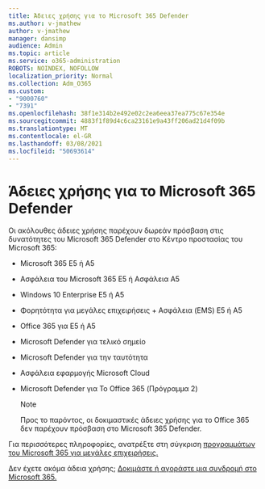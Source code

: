 ```yaml
---
title: Άδειες χρήσης για το Microsoft 365 Defender
ms.author: v-jmathew
author: v-jmathew
manager: dansimp
audience: Admin
ms.topic: article
ms.service: o365-administration
ROBOTS: NOINDEX, NOFOLLOW
localization_priority: Normal
ms.collection: Adm_O365
ms.custom:
- "9000760"
- "7391"
ms.openlocfilehash: 38f1e314b2e492e02c2ea6eea37ea775c67e354e
ms.sourcegitcommit: 4883f1f89d4c6ca23161e9a43ff206ad21d4f09b
ms.translationtype: MT
ms.contentlocale: el-GR
ms.lasthandoff: 03/08/2021
ms.locfileid: "50693614"
---
```

# <a name="licenses-for-microsoft-365-defender"></a>Άδειες χρήσης για το Microsoft 365 Defender

Οι ακόλουθες άδειες χρήσης παρέχουν δωρεάν πρόσβαση στις δυνατότητες του Microsoft 365 Defender στο Κέντρο προστασίας του Microsoft 365:

- Microsoft 365 E5 ή A5
- Ασφάλεια του Microsoft 365 E5 ή Ασφάλεια A5
- Windows 10 Enterprise E5 ή A5
- Φορητότητα για μεγάλες επιχειρήσεις + Ασφάλεια (EMS) E5 ή A5
- Office 365 για E5 ή A5
- Microsoft Defender για τελικό σημείο
- Microsoft Defender για την ταυτότητα
- Ασφάλεια εφαρμογής Microsoft Cloud
- Microsoft Defender για Το Office 365 (Πρόγραμμα 2)

    > [!NOTE]
    > Προς το παρόντος, οι δοκιμαστικές άδειες χρήσης για το Office 365 δεν παρέχουν πρόσβαση στο Microsoft 365 Defender.

Για περισσότερες πληροφορίες, ανατρέξτε στη σύγκριση [προγραμμάτων του Microsoft 365 για μεγάλες επιχειρήσεις.](https://go.microsoft.com/fwlink/?linkid=2143458)

Δεν έχετε ακόμα άδεια χρήσης; [Δοκιμάστε ή αγοράστε μια συνδρομή στο Microsoft 365.](https://go.microsoft.com/fwlink/?linkid=2143625)

